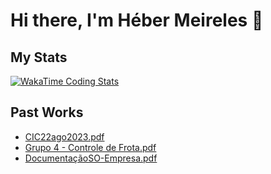 # Hi there, I'm Héber Meireles 👋

## My Stats
[![WakaTime Coding Stats](https://github-readme-stats.vercel.app/api/wakatime?username=Martins05&theme=dark&layout=compact&langs_count=5)](https://github.com/Martins05)

## Past Works
- [CIC22ago2023.pdf](https://github.com/user-attachments/files/17578614/CIC22ago2023.pdf)
- [Grupo 4 - Controle de Frota.pdf](https://github.com/user-attachments/files/18188763/Grupo.4.-.Controle.de.Frota.pdf)
- [DocumentaçãoSO-Empresa.pdf](https://github.com/user-attachments/files/20874264/DocumentacaoSO-Empresa.pdf)
